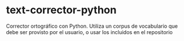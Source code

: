 # text-corrector-python
Corrector ortográfico con Python. Utiliza un corpus de vocabulario que debe ser provisto por el usuario, o usar los incluidos en el repositorio
